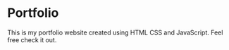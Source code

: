# Portfolio
This is my portfolio website created using HTML CSS and JavaScript. Feel free check it out.

